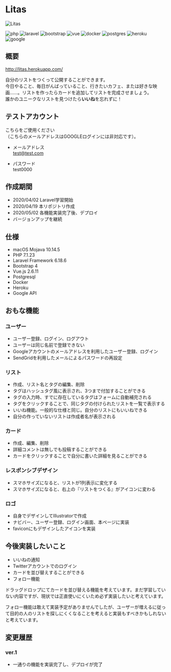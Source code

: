 # Litas

![Litas](https://github.com/div-antk/litas/blob/master/public/img/logo_bg.png "Litas")

![php](https://img.shields.io/badge/-Php-777BB4.svg?logo=php&style=plastic "php")
![laravel](https://img.shields.io/badge/-Laravel-E74430.svg?logo=laravel&style=plastic "laravel")
![bootstrap](https://img.shields.io/badge/-Bootstrap-563D7C.svg?logo=bootstrap&style=plastic "bootstrap")
![vue](https://img.shields.io/badge/-Vue.js-4FC08D.svg?logo=vue.js&style=plastic "vue")
![docker](https://img.shields.io/badge/-Docker-1488C6.svg?logo=docker&style=plastic "docker")
![postgres](https://img.shields.io/badge/-Postgresql-336791.svg?logo=postgresql&style=plastic "postgres")
![heroku](https://img.shields.io/badge/-Heroku-430098.svg?logo=heroku&style=plastic "heroku")
![google](https://img.shields.io/badge/-Google-4285F4.svg?logo=google&style=plastic "google")

## 概要

<http://litas.herokuapp.com/>

自分のリストをつくって公開することができます。  
今日やること、毎日がんばっていること、行きたいカフェ、または好きな映画……。リストを作ったらカードを追加してリストを完成させましょう。  
誰かのユニークなリストを見つけたら**いいね**を忘れずに！

## テストアカウント

こちらをご使用ください  
（こちらのメールアドレスはGOOGLEログインには非対応です）。  

- メールアドレス  
test@test.com

- パスワード  
test0000

## 作成期間

- 2020/04/02 Laravel学習開始
- 2020/04/19 本リポジトリ作成
- 2020/05/02 各機能実装完了後、デプロイ
- バージョンアップを継続

## 仕様

- macOS Mojava 10.14.5
- PHP 7.1.23
- Laravel Framework 6.18.6
- Bootstrap 4
- Vue.js 2.6.11
- Postgresql
- Docker
- Heroku
- Google API

## おもな機能

### ユーザー

- ユーザー登録、ログイン、ログアウト
- ユーザーは同じ名前で登録できない
- Googleアカウントのメールアドレスを利用したユーザー登録、ログイン
- SendGridを利用したメールによるパスワードの再設定

### リスト

- 作成、リスト名とタグの編集、削除
- タグはハッシュタグ風に表示され、3つまで付加することができる
- タグの入力時、すでに存在しているタグはフォームに自動補完される
- タグをクリックすることで、同じタグの付けられたリストを一覧で表示する
- いいね機能。一般的な仕様と同じ。自分のリストにもいいねできる
- 自分の作っていないリストは作成者名が表示される

### カード

- 作成、編集、削除
- 詳細コメントは無しでも投稿することができる
- カードをクリックすることで自分に書いた詳細を見ることができる

### レスポンシブデザイン

- スマホサイズになると、リストが1列表示に変化する
- スマホサイズになると、右上の『リストをつくる』がアイコンに変わる

### ロゴ

- 自身でデザインしてIllustratorで作成
- ナビバー、ユーザー登録、ログイン画面、本ページに実装
- faviconにもデザインしたアイコンを実装

## 今後実装したいこと

- いいねの通知
- Twitterアカウントでのログイン
- カードを並び替えすることができる
- フォロー機能

ドラッグドロップにてカードを並び替える機能を考えています。まだ学習していない内容ですが、現状では正直使いにくいため必ず実装したいと考えています。

フォロー機能は敢えて実装予定がありませんでしたが、ユーザーが増えるに従って目的の人のリストを探しにくくなることを考えると実装もすべきかもしれないと考えています。

## 変更履歴

### ver.1

- 一通りの機能を実装完了し、デプロイが完了
